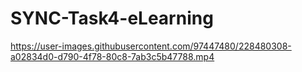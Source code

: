 # SYNC-Task4-eLearning



https://user-images.githubusercontent.com/97447480/228480308-a02834d0-d790-4f78-80c8-7ab3c5b47788.mp4

